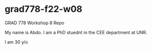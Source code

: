 # grad778-f22-w08
GRAD 778 Workshop 8 Repo

My name is Abdo. I am a PhD stuednt in the CEE department at UNR. 

I am 30 y/o